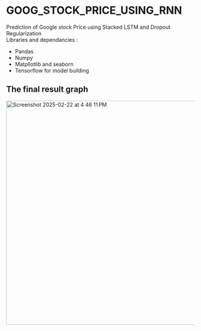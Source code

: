 # GOOG_STOCK_PRICE_USING_RNN

Prediction of Google stock Price using Stacked LSTM and Dropout Regularization<br>
Libraries and dependancies :
- Pandas
- Numpy
- Matpllotlib and seaborn
- Tensorflow for model building

## The final result graph

<img width="598" alt="Screenshot 2025-02-22 at 4 46 11 PM" src="https://github.com/user-attachments/assets/9dabaf42-07e7-4cad-a297-9c50f4487655" />

